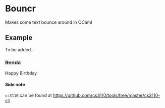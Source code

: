 # Bouncr
Makes some text bounce around in OCaml

## Example
To be added...

### Renda
Happy Birthday

#### Side note
`cs3110` can be found at https://github.com/cs3110/tools/tree/master/cs3110-cli
